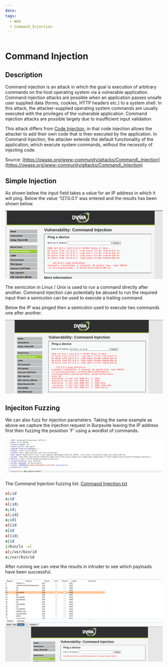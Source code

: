 ```yaml
---
date: 
tags:
  - Web
  - Command_Injection
---
```


```table-of-contents
```

# Command Injection

## Description

Command injection is an attack in which the goal is execution of arbitrary commands on the host operating system via a vulnerable application. Command injection attacks are possible when an application passes unsafe user supplied data (forms, cookies, HTTP headers etc.) to a system shell. In this attack, the attacker-supplied operating system commands are usually executed with the privileges of the vulnerable application. Command injection attacks are possible largely due to insufficient input validation.

This attack differs from [Code Injection](https://owasp.org/www-community/attacks/Code\_Injection), in that code injection allows the attacker to add their own code that is then executed by the application. In Command Injection, the attacker extends the default functionality of the application, which execute system commands, without the necessity of injecting code.

Source: [https://owasp.org/www-community/attacks/Command\_Injection](https://owasp.org/www-community/attacks/Command\_Injection)

## Simple Injection

As shown below the input field takes a value for an IP address in which it will ping. Below the value '127.0.0.1' was entered and the results has been shown below.

![](../../Assets/Pasted%20image%2020250619213939.png)

The semicolon in Linux / Unix is used to run a command directly after another. Command injection can potentially be abused to run the required input then a semicolon can be used to execute a trailing command.

Below the IP was pinged then a semicolon used to execute two commands one after another.

![](../../Assets/Pasted%20image%2020250619213955.png)

## Injeciton Fuzzing

We can also fuzz for injection parameters. Taking the same example as above we capture the injection request in Burpsuite leaving the IP address first then fuzzing the posistion 'F' using a wordlist of commands.

![](../../Assets/Pasted%20image%2020250619214005.png)

The Command Injection fuzzing list: [Command Injection.txt](../../Assets/spaces_-MFlgUPYI8q83vG2IJpI_uploads_git-blob-726869b6bf07e532c53f9fcd8203f354ce656ffd_Command%20Injection.txt)

```bash
a);id
a;id
a);id;
a;id;
a);id|
a;id|
a)|id
a|id
a)|id;
a|id
|/bin/ls -al
a);/usr/bin/id
a;/usr/bin/id
```

After running we can view the results in intruder to see which payloads have been successful.

![](../../Assets/Pasted%20image%2020250619214637.png)
